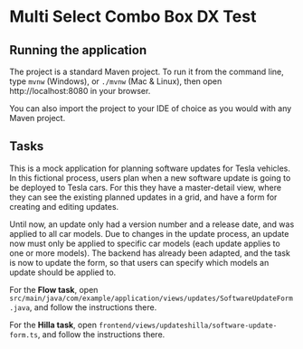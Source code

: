 # Multi Select Combo Box DX Test

## Running the application

The project is a standard Maven project. To run it from the command line,
type `mvnw` (Windows), or `./mvnw` (Mac & Linux), then open
http://localhost:8080 in your browser.

You can also import the project to your IDE of choice as you would with any
Maven project.

## Tasks

This is a mock application for planning software updates for Tesla vehicles. In this fictional process, users plan when
a new software update is going to be deployed to Tesla cars. For this they have a master-detail view, where they can 
see the existing planned updates in a grid, and have a form for creating and editing updates.

Until now, an update only had a version number and a release date, and was applied to all car models. Due to changes in 
the update process, an update now must only be applied to specific car models (each update applies to one or more models). 
The backend has already been adapted, and the task is now to update the form, so that users can specify which models an 
update should be applied to.

For the **Flow task**, open `src/main/java/com/example/application/views/updates/SoftwareUpdateForm.java`, and follow 
the instructions there.

For the **Hilla task**, open `frontend/views/updateshilla/software-update-form.ts`, and follow 
the instructions there.
